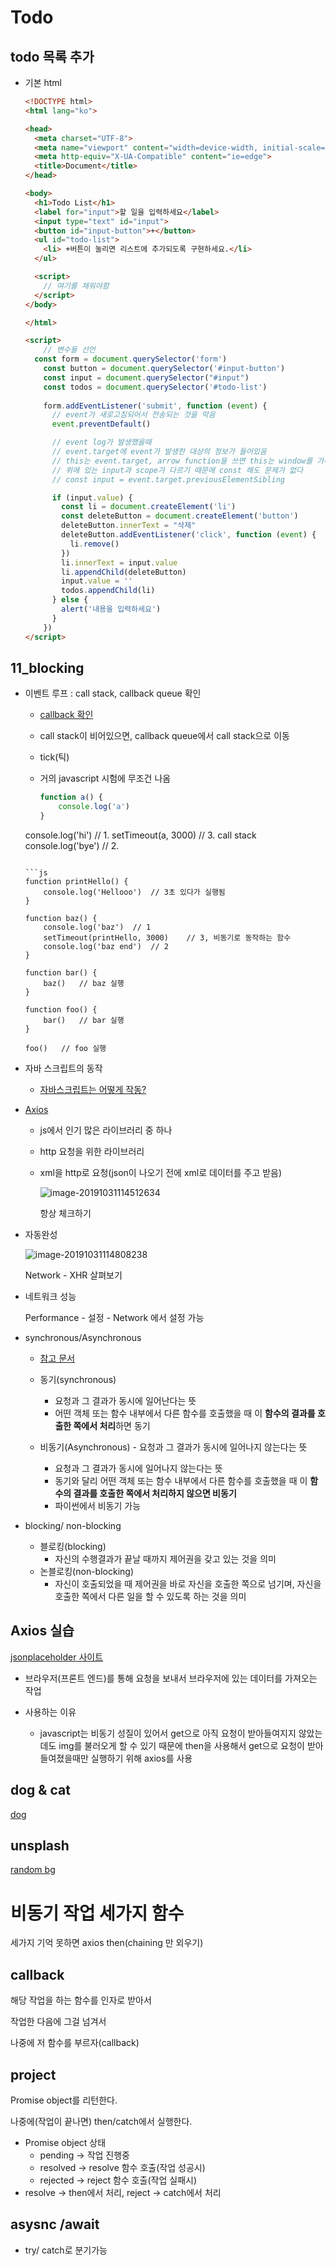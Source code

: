 # Todo

## todo 목록 추가

* 기본 html

  ```html
  <!DOCTYPE html>
  <html lang="ko">
  
  <head>
    <meta charset="UTF-8">
    <meta name="viewport" content="width=device-width, initial-scale=1.0">
    <meta http-equiv="X-UA-Compatible" content="ie=edge">
    <title>Document</title>
  </head>
  
  <body>
    <h1>Todo List</h1>
    <label for="input">할 일을 입력하세요</label>
    <input type="text" id="input">
    <button id="input-button">+</button>
    <ul id="todo-list">
      <li> +버튼이 눌리면 리스트에 추가되도록 구현하세요.</li>
    </ul>
  
    <script>
      // 여기를 채워야함
    </script>
  </body>
  
  </html>
  ```

  ```html
  <script>
      // 변수들 선언
  	const form = document.querySelector('form')
      const button = document.querySelector('#input-button')
      const input = document.querySelector("#input")
      const todos = document.querySelector('#todo-list')
      
      form.addEventListener('submit', function (event) {
        // event가 새로고침되어서 전송되는 것을 막음
        event.preventDefault()
  
        // event log가 발생했을때
        // event.target에 event가 발생한 대상의 정보가 들어있음
        // this는 event.target, arrow function을 쓰면 this는 window를 가리팀. 사용자제
        // 위에 있는 input과 scope가 다르기 때문에 const 해도 문제가 없다
        // const input = event.target.previousElementSibling
  
        if (input.value) {
          const li = document.createElement('li')
          const deleteButton = document.createElement('button')
          deleteButton.innerText = "삭제"
          deleteButton.addEventListener('click', function (event) {
            li.remove()
          })
          li.innerText = input.value
          li.appendChild(deleteButton)
          input.value = ''
          todos.appendChild(li)
        } else {
          alert('내용을 입력하세요')
        }
      })
  </script>
  ```
  
  



## 11_blocking

* 이벤트 루프 : call stack, callback queue 확인

  * [callback 확인]( http://latentflip.com/loupe/ )

  * call stack이 비어있으면, callback queue에서 call stack으로 이동

  * tick(틱)
  
  * 거의 javascript 시험에 무조건 나옴
  
    ```js
    function a() {
        console.log('a')
    }
  console.log('hi')   // 1.
    setTimeout(a, 3000) // 3.	call stack
  console.log('bye')  // 2.
    ```

    ```js
    function printHello() {
        console.log('Hellooo')	// 3초 있다가 실행됨
    }
    
    function baz() {
        console.log('baz')  // 1
        setTimeout(printHello, 3000)    // 3, 비동기로 동작하는 함수
        console.log('baz end')  // 2
    }
    
    function bar() {
        baz()	// baz 실행
    }
    
    function foo() {
        bar()	// bar 실행
    }
    
    foo()	// foo 실행
    ```





* 자바 스크립트의 동작

  * [자바스크립트는 어떻게 작동?]( [https://engineering.huiseoul.com/%EC%9E%90%EB%B0%94%EC%8A%A4%ED%81%AC%EB%A6%BD%ED%8A%B8%EB%8A%94-%EC%96%B4%EB%96%BB%EA%B2%8C-%EC%9E%91%EB%8F%99%ED%95%98%EB%8A%94%EA%B0%80-%EC%97%94%EC%A7%84-%EB%9F%B0%ED%83%80%EC%9E%84-%EC%BD%9C%EC%8A%A4%ED%83%9D-%EA%B0%9C%EA%B4%80-ea47917c8442](https://engineering.huiseoul.com/자바스크립트는-어떻게-작동하는가-엔진-런타임-콜스택-개관-ea47917c8442) )
  
* [Axios]( https://github.com/axios/axios )
  
  * js에서 인기 많은 라이브러리 중 하나
    
  * http 요청을 위한 라이브러리
  
  * xml을 http로 요청(json이 나오기 전에 xml로 데이터를 주고 받음)
	
    ![image-20191031114512634](./1.png)
  	
  	항상 체크하기
  		
  
* 자동완성
  
   ![image-20191031114808238](./2.png)
    	
   Network - XHR 살펴보기
    	
  
* 네트워크 성능
  
  Performance - 설정 - Network 에서 설정 가능
  
* synchronous/Asynchronous

   * [참고 문서]( https://victorydntmd.tistory.com/8 )

   * 동기(synchronous) 
     * 요청과 그 결과가 동시에 일어난다는 뜻 
     *  어떤 객체 또는 함수 내부에서 다른 함수를 호출했을 때 이 **함수의 결과를 호출한 쪽에서 처리**하면 동기 
   * 비동기(Asynchronous) -  요청과 그 결과가 동시에 일어나지 않는다는 뜻
     *  요청과 그 결과가 동시에 일어나지 않는다는 뜻 
     *  동기와 달리 어떤 객체 또는 함수 내부에서 다른 함수를 호출했을 때 이 **함수의 결과를 호출한 쪽에서 처리하지 않으면 비동기**
     * 파이썬에서 비동기 가능

* blocking/ non-blocking

   * 블로킹(blocking)
     * 자신의 수행결과가 끝날 때까지 제어권을 갖고 있는 것을 의미
   * 논블로킹(non-blocking)
     * 자신이 호출되었을 때 제어권을 바로 자신을 호출한 쪽으로 넘기며,  자신을 호출한 쪽에서 다른 일을 할 수 있도록 하는 것을 의미



## Axios 실습

[jsonplaceholder 사이트]( https://jsonplaceholder.typicode.com/ )

* 브라우저(프론트 엔드)를 통해 요청을 보내서 브라우저에 있는 데이터를 가져오는 작업

* 사용하는 이유
  * javascript는 비동기 성질이 있어서 get으로 아직 요청이 받아들여지지 않았는데도 img를 불러오게 할 수 있기 때문에 then을 사용해서 get으로 요청이 받아들여졌을때만 실행하기 위해 axios를 사용



## dog & cat

[dog]( https://dog.ceo/dog-api/ )



## unsplash

[random bg]( https://source.unsplash.com/ )



# 비동기 작업 세가지 함수

세가지 기억 못하면 axios then(chaining 만 외우기)

## callback

해당 작업을 하는 함수를 인자로 받아서

작업한 다음에 그걸 넘겨서

나중에 저 함수를 부르자(callback)



## project

Promise object를 리턴한다.

나중에(작업이 끝나면) then/catch에서 실행한다.

* Promise object 상태
  * pending -> 작업 진행중
  * resolved -> resolve 함수 호출(작업 성공시)
  * rejected -> reject 함수 호출(작업 실패시)
* resolve -> then에서 처리, reject -> catch에서 처리



## asysnc /await

* try/ catch로 분기가능
